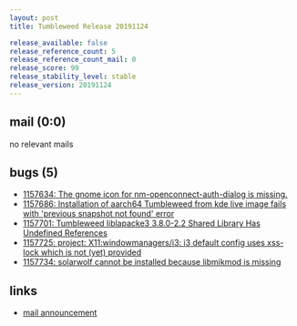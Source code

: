 ```yaml
---
layout: post
title: Tumbleweed Release 20191124

release_available: false
release_reference_count: 5
release_reference_count_mail: 0
release_score: 99
release_stability_level: stable
release_version: 20191124
---
```


## mail (0:0)

no relevant mails

## bugs (5)

<!--more-->

- [1157634: The gnome icon for nm-openconnect-auth-dialog is missing.](https://bugzilla.opensuse.org/show_bug.cgi?id=1157634)
- [1157686: Installation of aarch64 Tumbleweed from kde live image fails with 'previous snapshot not found' error](https://bugzilla.opensuse.org/show_bug.cgi?id=1157686)
- [1157701: Tumbleweed liblapacke3 3.8.0-2.2 Shared Library Has Undefined References](https://bugzilla.opensuse.org/show_bug.cgi?id=1157701)
- [1157725: project: X11:windowmanagers/i3: i3 default config uses xss-lock which is not (yet) provided](https://bugzilla.opensuse.org/show_bug.cgi?id=1157725)
- [1157734: solarwolf cannot be installed because libmikmod is missing](https://bugzilla.opensuse.org/show_bug.cgi?id=1157734)



## links

- [mail announcement](https://lists.opensuse.org/opensuse-factory/2019-11/msg00347.html)
